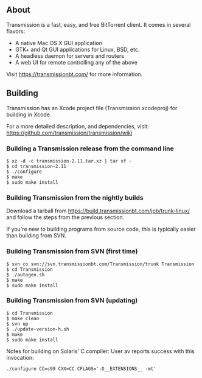 ## About

Transmission is a fast, easy, and free BitTorrent client. It comes in several flavors:
  * A native Mac OS X GUI application
  * GTK+ and Qt GUI applications for Linux, BSD, etc.
  * A headless daemon for servers and routers
  * A web UI for remote controlling any of the above

Visit https://transmissionbt.com/ for more information.

## Building

Transmission has an Xcode project file (Transmission.xcodeproj) for building in Xcode.

For a more detailed description, and dependencies, visit: https://github.com/transmission/transmission/wiki

### Building a Transmission release from the command line

    $ xz -d -c transmission-2.11.tar.xz | tar xf -
    $ cd transmission-2.11
    $ ./configure
    $ make
    $ sudo make install

### Building Transmission from the nightly builds

Download a tarball from https://build.transmissionbt.com/job/trunk-linux/ and follow the steps from the previous section.

If you're new to building programs from source code, this is typically easier than building from SVN.

### Building Transmission from SVN (first time)

    $ svn co svn://svn.transmissionbt.com/Transmission/trunk Transmission
    $ cd Transmission
    $ ./autogen.sh
    $ make
    $ sudo make install

### Building Transmission from SVN (updating)

    $ cd Transmission
    $ make clean
    $ svn up
    $ ./update-version-h.sh
    $ make
    $ sudo make install

Notes for building on Solaris' C compiler: User av reports success with this invocation:

    ./configure CC=c99 CXX=CC CFLAGS='-D__EXTENSIONS__ -mt'
